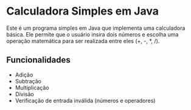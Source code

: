 # Calculadora Simples em Java

Este é um programa simples em Java que implementa uma calculadora básica. Ele permite que o usuário insira dois números e escolha uma operação matemática para ser realizada entre eles (+, -, *, /).

## Funcionalidades

- Adição
- Subtração
- Multiplicação
- Divisão
- Verificação de entrada inválida (números e operadores)
